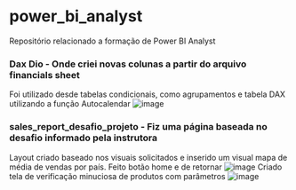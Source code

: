 # power_bi_analyst

Repositório relacionado a formação de Power BI Analyst


### Dax Dio - Onde criei novas colunas a partir do arquivo financials sheet
Foi utilizado desde tabelas condicionais, como agrupamentos e tabela DAX utilizando a função Autocalendar
![image](https://github.com/user-attachments/assets/770ca60e-8120-412e-a6c9-ada3d0397df4)

### sales_report_desafio_projeto - Fiz uma página baseada no desafio informado pela instrutora
Layout criado baseado nos visuais solicitados e inserido um visual mapa de média de vendas por país.
Feito botão home e de retornar
![image](https://github.com/user-attachments/assets/89524628-fe07-4dec-832e-470332e572c8)
Criado tela de verificação minuciosa de produtos com parâmetros
![image](https://github.com/user-attachments/assets/dd404668-d829-4df5-9a70-4b612585c415)


